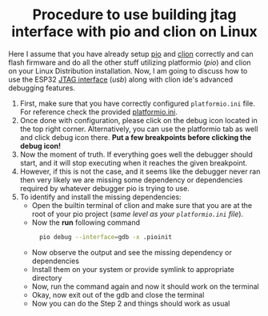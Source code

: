 <h1 align="center">Procedure to use building jtag interface with pio and clion on Linux</h1>

Here I assume that you have already setup [pio](https://platformio.org/)
and [clion](https://www.jetbrains.com/clion/) correctly and can flash firmware 
and do all the other stuff utilizing platformio (*pio*) and clion on your Linux Distribution installation.
Now, I am going to discuss how to use the
ESP32 [JTAG interface](https://en.wikipedia.org/wiki/JTAG) (*usb*)
along with clion ide's advanced debugging features.

1. First, make sure that you have correctly configured
   `platformio.ini` file. For reference check the provided [platformio.ini](platformio.ini).
2. Once done with configuration, please click on the debug icon
   located in the top right corner.
   Alternatively, you can use the platformio tab as well and click debug icon there.
   **Put a few breakpoints before clicking the debug icon!**
3. Now the moment of truth. If everything goes well the debugger
   should start, and it will stop executing when it reaches the given breakpoint.
4. However, if this is not the case, and it seems like the debugger
   never ran then very likely
   we are missing some dependency or dependencies required by whatever debugger pio
   is trying to use.
5. To identify and install the missing dependencies:
    * Open the builtin terminal of clion and make sure that you are
      at the root of your pio project (*same level as your `platformio.ini` file*).
    * Now the **run** following command
      ```bash
        pio debug --interface=gdb -x .pioinit
      ```
    * Now observe the output and see the missing dependency or dependencies
    * Install them on your system or provide symlink to appropriate directory
    * Now, run the command again and now it should work on the terminal
    * Okay, now exit out of the gdb and close the terminal
    * Now you can do the Step 2 and things should work as usual

